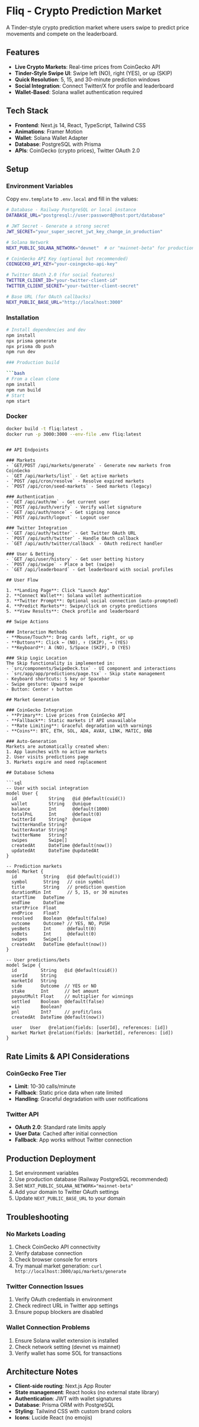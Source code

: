 # Fliq - Crypto Prediction Market

A Tinder-style crypto prediction market where users swipe to predict price movements and compete on the leaderboard.

## Features

- **Live Crypto Markets**: Real-time prices from CoinGecko API
- **Tinder-Style Swipe UI**: Swipe left (NO), right (YES), or up (SKIP)
- **Quick Resolution**: 5, 15, and 30-minute prediction windows
- **Social Integration**: Connect Twitter/X for profile and leaderboard
- **Wallet-Based**: Solana wallet authentication required

## Tech Stack

- **Frontend**: Next.js 14, React, TypeScript, Tailwind CSS
- **Animations**: Framer Motion
- **Wallet**: Solana Wallet Adapter
- **Database**: PostgreSQL with Prisma
- **APIs**: CoinGecko (crypto prices), Twitter OAuth 2.0

## Setup

### Environment Variables

Copy `env.template` to `.env.local` and fill in the values:

```bash
# Database - Railway PostgreSQL or local instance
DATABASE_URL="postgresql://user:password@host:port/database"

# JWT Secret - Generate a strong secret
JWT_SECRET="your_super_secret_jwt_key_change_in_production"

# Solana Network
NEXT_PUBLIC_SOLANA_NETWORK="devnet"  # or "mainnet-beta" for production

# CoinGecko API Key (optional but recommended)
COINGECKO_API_KEY="your-coingecko-api-key"

# Twitter OAuth 2.0 (for social features)
TWITTER_CLIENT_ID="your-twitter-client-id"
TWITTER_CLIENT_SECRET="your-twitter-client-secret"

# Base URL (for OAuth callbacks)
NEXT_PUBLIC_BASE_URL="http://localhost:3000"
```

### Installation

```bash
# Install dependencies and dev
npm install
npx prisma generate
npx prisma db push
npm run dev

### Production build

```bash
# From a clean clone
npm install
npm run build
# Start
npm start
```

### Docker

```bash
docker build -t fliq:latest .
docker run -p 3000:3000 --env-file .env fliq:latest
```
```

## API Endpoints

### Markets
- `GET/POST /api/markets/generate` - Generate new markets from CoinGecko
- `GET /api/markets/list` - Get active markets
- `POST /api/cron/resolve` - Resolve expired markets
- `POST /api/cron/seed-markets` - Seed markets (legacy)

### Authentication
- `GET /api/auth/me` - Get current user
- `POST /api/auth/verify` - Verify wallet signature
- `GET /api/auth/nonce` - Get signing nonce
- `POST /api/auth/logout` - Logout user

### Twitter Integration
- `GET /api/auth/twitter` - Get Twitter OAuth URL
- `POST /api/auth/twitter` - Handle OAuth callback
- `GET /api/auth/twitter/callback` - OAuth redirect handler

### User & Betting
- `GET /api/user/history` - Get user betting history
- `POST /api/swipe` - Place a bet (swipe)
- `GET /api/leaderboard` - Get leaderboard with social profiles

## User Flow

1. **Landing Page**: Click "Launch App"
2. **Connect Wallet**: Solana wallet authentication
3. **Twitter Prompt**: Optional social connection (auto-prompted)
4. **Predict Markets**: Swipe/click on crypto predictions
5. **View Results**: Check profile and leaderboard

## Swipe Actions

### Interaction Methods
- **Mouse/Touch**: Drag cards left, right, or up
- **Buttons**: Click ← (NO), ↑ (SKIP), → (YES)
- **Keyboard**: A (NO), S/Space (SKIP), D (YES)

### Skip Logic Location
The Skip functionality is implemented in:
- `src/components/SwipeDeck.tsx` - UI component and interactions
- `src/app/app/predictions/page.tsx` - Skip state management
- Keyboard shortcuts: S key or Spacebar
- Swipe gesture: Upward swipe
- Button: Center ↑ button

## Market Generation

### CoinGecko Integration
- **Primary**: Live prices from CoinGecko API
- **Fallback**: Static markets if API unavailable
- **Rate Limiting**: Graceful degradation with warnings
- **Coins**: BTC, ETH, SOL, ADA, AVAX, LINK, MATIC, BNB

### Auto-Generation
Markets are automatically created when:
1. App launches with no active markets
2. User visits predictions page
3. Markets expire and need replacement

## Database Schema

```sql
-- User with social integration
model User {
  id            String   @id @default(cuid())
  wallet        String   @unique
  balance       Int      @default(1000)
  totalPnL      Int      @default(0)
  twitterId     String?  @unique
  twitterHandle String?
  twitterAvatar String?
  twitterName   String?
  swipes        Swipe[]
  createdAt     DateTime @default(now())
  updatedAt     DateTime @updatedAt
}

-- Prediction markets
model Market {
  id          String   @id @default(cuid())
  symbol      String   // coin symbol
  title       String   // prediction question
  durationMin Int      // 5, 15, or 30 minutes
  startTime   DateTime
  endTime     DateTime
  startPrice  Float
  endPrice    Float?
  resolved    Boolean  @default(false)
  outcome     Outcome? // YES, NO, PUSH
  yesBets     Int      @default(0)
  noBets      Int      @default(0)
  swipes      Swipe[]
  createdAt   DateTime @default(now())
}

-- User predictions/bets
model Swipe {
  id         String   @id @default(cuid())
  userId     String
  marketId   String
  side       Outcome  // YES or NO
  stake      Int      // bet amount
  payoutMult Float    // multiplier for winnings
  settled    Boolean  @default(false)
  win        Boolean?
  pnl        Int?     // profit/loss
  createdAt  DateTime @default(now())
  
  user   User   @relation(fields: [userId], references: [id])
  market Market @relation(fields: [marketId], references: [id])
}
```

## Rate Limits & API Considerations

### CoinGecko Free Tier
- **Limit**: 10-30 calls/minute
- **Fallback**: Static price data when rate limited
- **Handling**: Graceful degradation with user notifications

### Twitter API
- **OAuth 2.0**: Standard rate limits apply
- **User Data**: Cached after initial connection
- **Fallback**: App works without Twitter connection

## Production Deployment

1. Set environment variables
2. Use production database (Railway PostgreSQL recommended)
3. Set `NEXT_PUBLIC_SOLANA_NETWORK="mainnet-beta"`
4. Add your domain to Twitter OAuth settings
5. Update `NEXT_PUBLIC_BASE_URL` to your domain

## Troubleshooting

### No Markets Loading
1. Check CoinGecko API connectivity
2. Verify database connection
3. Check browser console for errors
4. Try manual market generation: `curl http://localhost:3000/api/markets/generate`

### Twitter Connection Issues
1. Verify OAuth credentials in environment
2. Check redirect URL in Twitter app settings
3. Ensure popup blockers are disabled

### Wallet Connection Problems
1. Ensure Solana wallet extension is installed
2. Check network setting (devnet vs mainnet)
3. Verify wallet has some SOL for transactions

## Architecture Notes

- **Client-side routing**: Next.js App Router
- **State management**: React hooks (no external state library)
- **Authentication**: JWT with wallet signatures
- **Database**: Prisma ORM with PostgreSQL
- **Styling**: Tailwind CSS with custom brand colors
- **Icons**: Lucide React (no emojis)